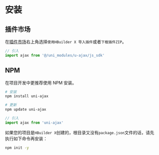 # 安装

## 插件市场

在[插件市场](https://ext.dcloud.net.cn/plugin?id=2351)右上角选择`使用HBuilder X 导入插件`或者`下载插件ZIP`。

```Javascript
// 引入
import ajax from '@/uni_modules/u-ajax/js_sdk'
```

## NPM

在项目开发中更推荐使用 NPM 安装。

```bash
# 安装
npm install uni-ajax

# 更新
npm update uni-ajax
```

```Javascript
// 引入
import ajax from 'uni-ajax'
```

如果您的项目是`HBuilder X`创建的，根目录又没有`package.json`文件的话，请先执行如下命令再安装：

```bash
npm init -y
```

